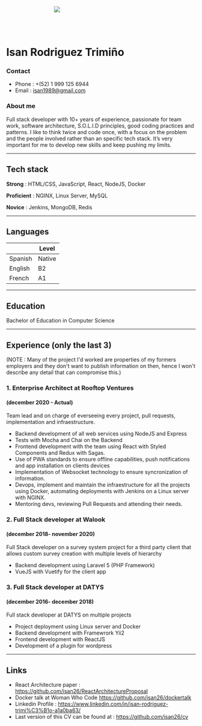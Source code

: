 <img src="https://media-exp1.licdn.com/dms/image/C4E03AQHutRGOENwuMw/profile-displayphoto-shrink_800_800/0/1573699408136?e=1638403200&v=beta&t=f7OExYA7GWsQQxAeXR9a1VOyTHa2qo_pS6dxX0h9KWw" style="max-width : 250px; margin-left : auto; margin-right: auto; display: block; padding : 50px;">

# Isan Rodriguez Trimiño

### Contact

- Phone : +(52) 1 999 125 6944
- Email : isan1989@gmail.com

### About me

Full stack developer with 10+ years of experience, passionate for team work, software architecture, S.O.L.I.D principles, good coding practices and patterns.
I like to think twice and code once, with a focus on the problem and the people involved rather than an specific tech stack.
It’s very important for me to develop new skills and keep pushing my limits.

---

## Tech stack

**Strong** : HTML/CSS, JavaScript, React, NodeJS, Docker

**Proficient** : NGINX, Linux Server, MySQL

**Novice** : Jenkins, MongoDB, Redis

---

## Languages

|         | Level  |
| ------- | ------ |
| Spanish | Native |
| English | B2     |
| French  | A1     |

---

## Education

Bachelor of Education in Computer Science

---

## Experience (only the last 3)
(NOTE : Many of the project I'd worked are properties of my formers employers and they don't want to publish information on then, hence I won't describe any detail that can compromise this.)

### 1. Enterprise Architect at Rooftop Ventures
#### (december 2020 - Actual)

Team lead and on charge of everseeing every project, pull requests, implementation and infraestructure.

- Backend development of all web services using NodeJS and Express
- Tests with Mocha and Chai on the Backend
- Frontend development with the team using React with Styled Components and Redux with Sagas.
- Use of PWA standards to ensure offline capabilities, push notifications and app installation on clients devices
- Implementation of Websocket technology to ensure syncronization of information.
- Devops, implement and maintain the infraestructure for all the projects using Docker, automating deployments with Jenkins on a Linux server with NGINX.
- Mentoring devs, reviewing Pull Requests and attending their needs.


### 2. Full Stack developer at Walook
#### (december 2018- november 2020)


Full Stack developer on a survey system project for a third party client that allows custom survey creation with multiple levels of hierarchy

- Backend development using Laravel 5 (PHP Framework)
- VueJS with Vuetify for the client app


### 3. Full Stack developer at DATYS 
#### (december 2016- december 2018)
Full stack developer at DATYS on multiple projects

- Project deployment using Linux server and Docker
- Backend development with Framewrork Yii2
- Frontend development with ReactJS
- Development of a plugin for wordpress


---

## Links

- React Architecture paper : https://github.com/isan26/ReactArchitectureProposal
- Docker talk at Woman Who Code https://github.com/isan26/dockertalk
- Linkedin Profile : https://www.linkedin.com/in/isan-rodriguez-trimi%C3%B1o-a1a0ba63/
- Last version of this CV can be found at : https://github.com/isan26/cv